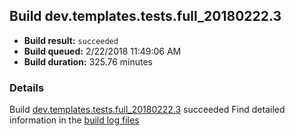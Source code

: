 ## Build dev.templates.tests.full_20180222.3
- **Build result:** `succeeded`
- **Build queued:** 2/22/2018 11:49:06 AM
- **Build duration:** 325.76 minutes
### Details
Build [dev.templates.tests.full_20180222.3](https://winappstudio.visualstudio.com/web/build.aspx?pcguid=a4ef43be-68ce-4195-a619-079b4d9834c2&builduri=vstfs%3a%2f%2f%2fBuild%2fBuild%2f25105) succeeded
Find detailed information in the [build log files](https://uwpctdiags.blob.core.windows.net/buildlogs/dev.templates.tests.full_20180222.3_logs.zip)
